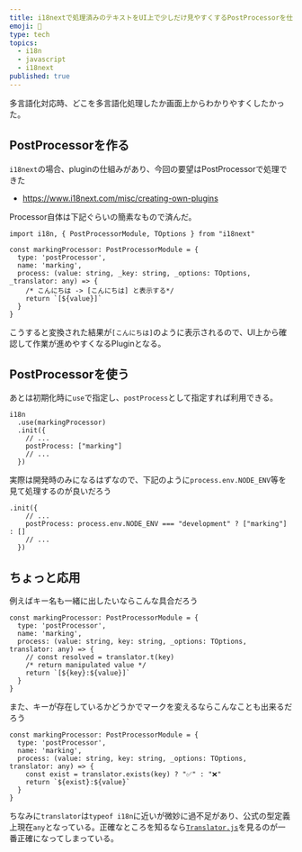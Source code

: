 ```yaml
---
title: i18nextで処理済みのテキストをUI上で少しだけ見やすくするPostProcessorを仕掛ける
emoji: 🐾
type: tech
topics:
  - i18n
  - javascript
  - i18next
published: true
---
```


多言語化対応時、どこを多言語化処理したか画面上からわかりやすくしたかった。

## PostProcessorを作る

`i18next`の場合、pluginの仕組みがあり、今回の要望はPostProcessorで処理できた

* https://www.i18next.com/misc/creating-own-plugins


Processor自体は下記ぐらいの簡素なもので済んだ。

```tsx
import i18n, { PostProcessorModule, TOptions } from "i18next"

const markingProcessor: PostProcessorModule = {
  type: 'postProcessor',
  name: 'marking',
  process: (value: string, _key: string, _options: TOptions, _translator: any) => {
    /* こんにちは -> [こんにちは] と表示する*/
    return `[${value}]`
  }
}
```

こうすると変換された結果が`[こんにちは]`のように表示されるので、UI上から確認して作業が進めやすくなるPluginとなる。

## PostProcessorを使う

あとは初期化時に`use`で指定し、`postProcess`として指定すれば利用できる。

```tsx
i18n
  .use(markingProcessor)
  .init({
    // ...
    postProcess: ["marking"]
    // ...
  })
```

実際は開発時のみになるはずなので、下記のように`process.env.NODE_ENV`等を見て処理するのが良いだろう

```tsx
.init({
    // ...
    postProcess: process.env.NODE_ENV === "development" ? ["marking"] : []
    // ...
  })
```

## ちょっと応用

例えばキー名も一緒に出したいならこんな具合だろう

```tsx
const markingProcessor: PostProcessorModule = {
  type: 'postProcessor',
  name: 'marking',
  process: (value: string, key: string, _options: TOptions, translator: any) => {
    // const resolved = translator.t(key)
    /* return manipulated value */
    return `[${key}:${value}]`
  }
}
```

また、キーが存在しているかどうかでマークを変えるならこんなことも出来るだろう

```tsx
const markingProcessor: PostProcessorModule = {
  type: 'postProcessor',
  name: 'marking',
  process: (value: string, key: string, _options: TOptions, translator: any) => {
    const exist = translator.exists(key) ? "✅" : "❌"
    return `${exist}:${value}`
  }
}
```

ちなみに`translator`は`typeof i18n`に近いが微妙に過不足があり、公式の型定義上現在`any`となっている。正確なところを知るなら[`Translator.js`](https://github.com/i18next/i18next/blob/2482b6117f7aa6a17ee04d24c4dfc6e46cc2138b/src/Translator.js)を見るのが一番正確になってしまっている。
